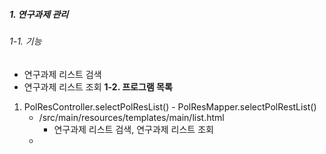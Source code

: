 ##### 1. 연구과제 관리
###### 1-1. 기능
- 연구과제 리스트 검색
- 연구과제 리스트 조회
**1-2. 프로그램 목록**
1. PolResController.selectPolResList() - PolResMapper.selectPolRestList()
	- /src/main/resources/templates/main/list.html
		- 연구과제 리스트 검색, 연구과제 리스트 조회
	- 
